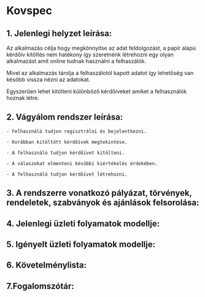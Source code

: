 # Kovspec

## 1. Jelenlegi helyzet leírása:

Az alkalmazás célja hogy megkönnyítse az adat feldolgozást, a papír alapú kérdőív kitöltés nem hatékony így szeretnénk létrehozni egy olyan alkalmazást amit online tudnak használni a felhaszálók.

Mivel az alkalmazás tárolja a felhaszálotól kapott adatot így lehetőség van késöbb vissza nézni az adatokat.

Egyszerűen lehet kitölteni különböző kérdőíveket amiket a felhasználók hoznak létre.

## 2. Vágyálom rendszer leírása: 

    - Felhasználó tudjon regisztrálni és bejelentkezni.

    - Korábban kitöltött kérdőívek megtekintése.

    - A felhasználó tudjon kérdőívet kitölteni.

    - A válaszokat elmenteni késöbbi kiértékelés érdekében.

    - A felhasználó tudjon kérdőívet létrehozni.

## 3. A rendszerre vonatkozó pályázat, törvények, rendeletek, szabványok és ajánlások felsorolása:

## 4. Jelenlegi üzleti folyamatok modellje:

## 5. Igényelt üzleti folyamatok modellje:

## 6. Követelménylista:

## 7.Fogalomszótár:
